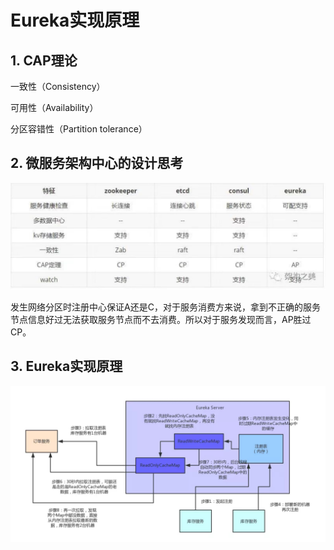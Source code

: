 # Eureka实现原理

## 1. CAP理论

一致性（Consistency）

可用性（Availability）

分区容错性（Partition tolerance）



## 2. 微服务架构中心的设计思考

![微服务注册中心](../assets/微服务注册中心.jpg)

发生网络分区时注册中心保证A还是C，对于服务消费方来说，拿到不正确的服务节点信息好过无法获取服务节点而不去消费。所以对于服务发现而言，AP胜过CP。



## 3. Eureka实现原理

![Eureka原理](../assets/Eureka原理.jpg)

